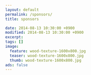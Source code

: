 ```yaml
---
layout: default
permalink: /sponsors/
title: sponsors

date: 2014-08-13 10:30:00 +0900
modified: 2014-08-13 10:30:00 +0900
excerpt:
tags: []
image:
  feature: wood-texture-1600x800.jpg
  teaser: wood-texture-1600x800.jpg
  thumb: wood-texture-1600x800.jpg
ads: false  
---
```

